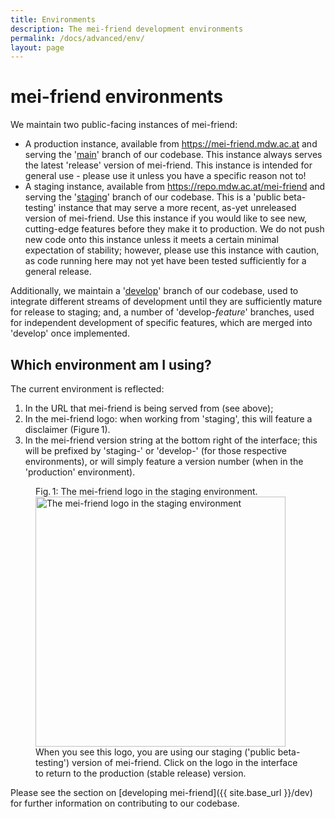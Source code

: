 ```yaml
---
title: Environments
description: The mei-friend development environments
permalink: /docs/advanced/env/
layout: page
---
```

# mei-friend environments    

We maintain two public-facing instances of mei-friend: 
* A production instance, available from <https://mei-friend.mdw.ac.at> and serving the '[main](https://github.com/mei-friend/mei-friend/tree/main)' branch of our codebase. This instance always serves the latest 'release' version of mei-friend. This instance is intended for general use - please use it unless you have a specific reason not to!
* A staging instance, available from <https://repo.mdw.ac.at/mei-friend> and serving the '[staging](https://github.com/mei-friend/mei-friend/tree/staging)' branch of our codebase. This is a 'public beta-testing' instance that may serve a more recent, as-yet unreleased version of mei-friend. Use this instance if you would like to see new, cutting-edge features before they make it to production. We do not push new code onto this instance unless it meets a certain minimal expectation of stability; however, please use this instance with caution, as code running here may not yet have been tested sufficiently for a general release. 

Additionally, we maintain a '[develop](https://github.com/mei-friend/mei-friend/tree/develop)' branch of our codebase, used to integrate different streams of development until they are sufficiently mature for release to staging; and, a number of 'develop-*feature*' branches, used for independent development of specific features, which are merged into 'develop' once implemented. 

## Which environment am I using?
The current environment is reflected:
1. In the URL that mei-friend is being served from (see above);
2. In the mei-friend logo: when working from 'staging', this will feature a disclaimer (Figure&thinsp;1).
3. In the mei-friend version string at the bottom right of the interface; this will be prefixed by 'staging-' or 'develop-' (for those respective environments), or will simply feature a version number (when in the 'production' environment).


<figure class="figure halfwidth">
    <div class="figure-title">Fig.&thinsp;1: The mei-friend logo in the staging environment.</div>
    <img class="figure-img" src="{{ site.baseurl }}/assets/img/env/staging-menu-logo.png" 
        alt="The mei-friend logo in the staging environment" width="400px">
    <figcaption class="figure-caption">When you see this logo, you are using our staging ('public beta-testing') version of mei-friend. Click on the logo in the interface to return to the production (stable release) version. </figcaption>
</figure>


Please see the section on [developing mei-friend]({{ site.base_url }}/dev) for further information on contributing to our codebase.

